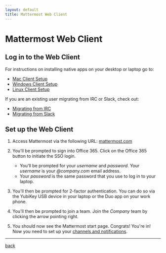 ```yaml
---
layout: default
title: Mattermost Web Client
---
```


# Mattermost Web Client

## Log in to the Web Client

For instructions on installing native apps on your desktop or laptop go to:
* [Mac Client Setup](mac_client)
* [Windows Client Setup](windows_client)
* [Linux Client Setup](linux_client)

If you are an existing user migrating from IRC or Slack, check out:
* [Migrating from IRC](migrating_from_irc)
* [Migrating from Slack](migrating_from_slack)

## Set up the Web Client

1. Access Mattermost via the following URL: [mattermost.com](https://mattermost.com)

2. You'll be prompted to sign into Office 365. Click on the Office 365 button to initiate the SSO login.
    * You'll be prompted for your *username* and *password*. Your *username* is your *@company.com* email address.
    * Your *password* is the same password that you use to log in to your laptop.

3. You'll then be prompted for 2-factor authentication. You can do so via the YubiKey USB device in your laptop or the Duo app on your work phone.

4. You'll then be prompted to join a team. Join the *Company* team by clicking the arrow pointing right.

5. You should now see the Mattermost start page. Congrats! You're in! Now you need to set up your [channels and notifications](channels_notifications).

---

[back](./)
